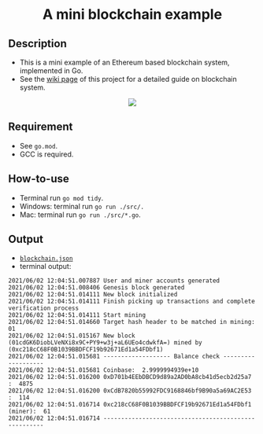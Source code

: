 <h1 align="center">
 A mini blockchain example
</h1>

## Description

- This is a mini example of an Ethereum based blockchain system, implemented in Go.
- See the [wiki page](https://github.com/hsjharvey/BlockChain-in-Go/wiki/A-not-so-technical-explanation-on-an-example-BlockChain-system) of this project for a detailed guide on blockchain system.
<p align="center">
    <img src="https://github.com/hsjharvey/Presentations/blob/master/2021_blockchain_illustration.png">
</p>


## Requirement

- See ```go.mod```.
- GCC is required.


## How-to-use

- Terminal run ```go mod tidy```.
- Windows: terminal run ```go run ./src/.```
- Mac: terminal run ```go run ./src/*.go```.

## Output

- [```blockchain.json```](./blockchain.json)
- terminal output:

```
2021/06/02 12:04:51.007887 User and miner accounts generated
2021/06/02 12:04:51.008406 Genesis block generated
2021/06/02 12:04:51.014111 New block initialized
2021/06/02 12:04:51.014111 Finish picking up transactions and complete verification process
2021/06/02 12:04:51.014111 Start mining
2021/06/02 12:04:51.014660 Target hash header to be matched in mining: 01
2021/06/02 12:04:51.015167 New block (01cdGK6DiobLVeNXi8x9C+PY9+w3j+aL6UEo4cdwkfA=) mined by (0xc218cC68F0B1039BBDFCF19b92671Ed1a54FDbf1)
2021/06/02 12:04:51.015681 ------------------- Balance check -------------------
2021/06/02 12:04:51.015681 Coinbase:  2.9999994939e+10
2021/06/02 12:04:51.016200 0xD701b4EEbDBCD9d89a2AD0bA8cb41d5ecb2d25a7 :  4875
2021/06/02 12:04:51.016200 0xCdB7820b55992FDC9168846bf9B90a5a69AC2E53 :  114
2021/06/02 12:04:51.016714 0xc218cC68F0B1039BBDFCF19b92671Ed1a54FDbf1  (miner):  61
2021/06/02 12:04:51.016714 -----------------------------------------------------
```
